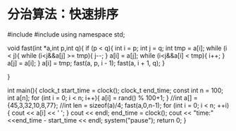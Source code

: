 # 分治算法：快速排序

#include<iostream>
#include<ctime>
using namespace std;

void fast(int *a,int p,int q){
	if (p < q){
		int i = p;
		int j = q;
		int tmp = a[i];
		while (i < j){
			while (i<j&&a[j] >= tmp){
				j--;
			}
			a[i] = a[j];
			while (i<j&&a[i] < tmp){
				i++;
			}
			a[j] = a[i];
		}
		a[i] = tmp;
		fast(a, p, i - 1);
		fast(a, i + 1, q);
	}

}

int main(){
	clock_t start_time = clock();
	clock_t end_time;
	const int n = 100;
	int a[n];
	for (int i = 0; i < n; i++){
		a[i] = rand() % 100+1;
	}
	//int a[] = {45,3,32,10,8,77};
	//int len = sizeof(a)/4;
	fast(a,0,n-1);
	for (int i = 0; i < n; ++i){
		cout << a[i] << ' ';
	}
	cout << endl;
	end_time = clock();
	cout << "time:"<<end_time - start_time << endl;
	system("pause");
	return 0;
}
